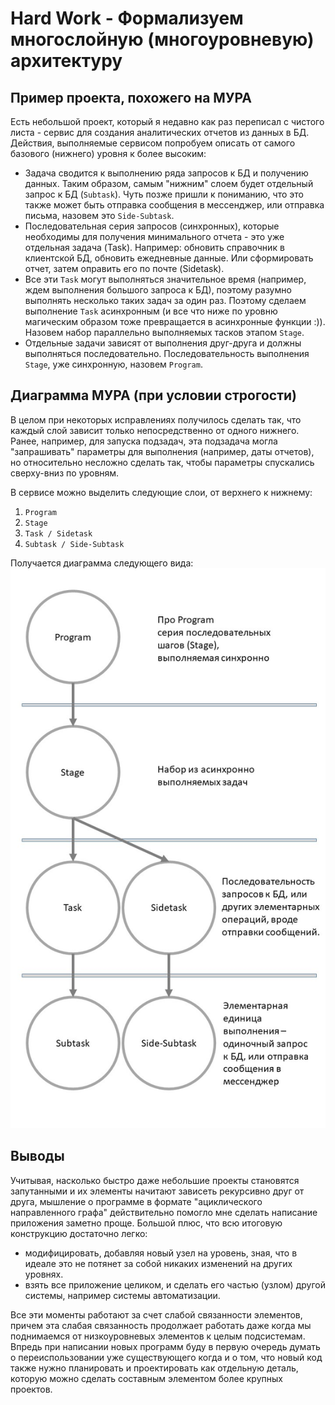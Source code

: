 # Hard Work - Формализуем многослойную (многоуровневую) архитектуру

## Пример проекта, похожего на МУРА

Есть небольшой проект, который я недавно как раз переписал с чистого листа - сервис для создания аналитических отчетов из данных в БД. Действия, выполняемые сервисом попробуем описать от самого базового (нижнего) уровня к более высоким:

- Задача сводится к выполнению ряда запросов к БД и получению данных. Таким образом, самым "нижним" слоем будет отдельный запрос к БД (`Subtask`). Чуть позже пришли к пониманию, что это также может быть отправка сообщения в мессенджер, или отправка письма, назовем это `Side-Subtask`.
- Последовательная серия запросов (синхронных), которые необходимы для получения минимального отчета - это уже отдельная задача (Task). Например: обновить справочник в клиентской БД, обновить ежедневные данные. Или сформировать отчет, затем оправить его по почте (Sidetask).
- Все эти `Task` могут выполняться значительное время (например, ждем выполнения большого запроса к БД), поэтому разумно выполнять несколько таких задач за один раз. Поэтому сделаем выполнение `Task` асинхронным (и все что ниже по уровню магическим образом тоже превращается в асинхронные функции :)). Назовем набор параллельно выполняемых тасков этапом `Stage`.
- Отдельные задачи зависят от выполнения друг-друга и должны выполняться последовательно. Последовательность выполнения `Stage`, уже синхронную, назовем `Program`.

## Диаграмма МУРА (при условии строгости)

В целом при некоторых исправлениях получилось сделать так, что каждый слой зависит только непосредственно от одного нижнего. Ранее, например, для запуска подзадач, эта подзадача могла "запрашивать" параметры для выполнения (например, даты отчетов), но относительно несложно сделать так, чтобы параметры спускались сверху-вниз по уровням.

В сервисе можно выделить следующие слои, от верхнего к нижнему:

1. `Program`
2. `Stage`
3. `Task / Sidetask`
4. `Subtask / Side-Subtask`

Получается диаграмма следующего вида:
![diagram](images/HW.jpg)

## Выводы

Учитывая, насколько быстро даже небольшие проекты становятся запутанными и их элементы начитают зависеть рекурсивно друг от друга, мышление о программе в формате "ациклического направленного графа" действительно помогло мне сделать написание приложения заметно проще.
Большой плюс, что всю итоговую конструкцию достаточно легко:

- модифицировать, добавляя новый узел на уровень, зная, что в идеале это не потянет за собой никаких изменений на других уровнях.
- взять все приложение целиком, и сделать его частью (узлом) другой системы, например системы автоматизации.

Все эти моменты работают за счет слабой связанности элементов, причем эта слабая связанность продолжает работать даже когда мы поднимаемся от низкоуровневых элементов к целым подсистемам.
Впредь при написании новых программ буду в первую очередь думать о переиспользовании уже существующего когда и о том, что новый код также нужно планировать и проектировать как отдельную деталь, которую можно сделать составным элементом более крупных проектов.
